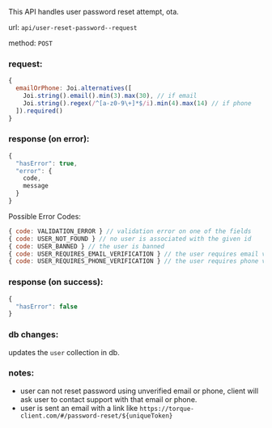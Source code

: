 This API handles user password reset attempt, ota.

url: `api/user-reset-password--request`

method: `POST`

### request: 
```js
{
  emailOrPhone: Joi.alternatives([
    Joi.string().email().min(3).max(30), // if email
    Joi.string().regex(/^[a-z0-9\+]*$/i).min(4).max(14) // if phone
  ]).required()
}
```

### response (on error):
```js
{
  "hasError": true,
  "error": {
    code,
    message
  }
}
```

Possible Error Codes:
```js
{ code: VALIDATION_ERROR } // validation error on one of the fields
{ code: USER_NOT_FOUND } // no user is associated with the given id
{ code: USER_BANNED } // the user is banned
{ code: USER_REQUIRES_EMAIL_VERIFICATION } // the user requires email verification
{ code: USER_REQUIRES_PHONE_VERIFICATION } // the user requires phone verification
```

### response (on success):
```js
{
  "hasError": false
}
```

### db changes:
updates the `user` collection in db.

### notes:
* user can not reset password using unverified email or phone, client will ask user to contact support with that email or phone.
* user is sent an email with a link like `https://torque-client.com/#/password-reset/${uniqueToken}`